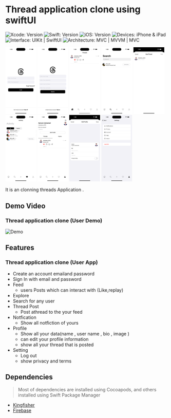  # Thread application clone using swiftUI
<!-- Project Settings -->
![Xcode: Version](https://img.shields.io/badge/Xcode-14.3-lightgray?logo=Xcode)
![Swift: Version](https://img.shields.io/badge/Swift-5.8-lightgray?logo=SwiftUI)
![iOS: Version](https://img.shields.io/badge/iOS-16.2+-lightgray) 
![Devices: iPhone & iPad](https://img.shields.io/badge/Devices-iPhone%20&%20iPad-lightgray)
![Interface: UIKit | SwiftUI](https://img.shields.io/badge/Interface-UIKit-lightgray)
![Architecture: MVC | MVVM | MVC](https://img.shields.io/badge/Architecture-MVVM-lightgray)



<!-- Main Screenshot -->
<p>
    <img src="Screens/1.png" width="19%" />
    <img src="Screens/2.png" width="19%" />
    <img src="Screens/3.png" width="19%" />
    <img src="Screens/4.png" width="19%" />
    <img src="Screens/5.png" width="19%" />
    <img src="Screens/6.png" width="19%" />
    <img src="Screens/7.png" width="19%" />
    <img src="Screens/8.png" width="19%" />
    <img src="Screens/9.png" width="19%" />
    
</p>

<!-- Project bref -->
It is an clonning threads Application  .

<!-- ____________________________________________________________________________ -->
## Demo Video
### Thread application clone (User Demo)

<img src="https://github.com/Ayman-Naim/Threads-Clone/blob/main/Screens/demo.gif" alt="Demo" width="30%" height="30%">
<!-- ____________________________________________________________________________ -->

<!-- ____________________________________________________________________________ -->
## Features 
### Thread application clone (User App)

- Create an account emailand password 
- Sign In with email and password 
- Feed
  - users Posts which can interact with (Like,replay)
 - Explore
  - Search for any user 
- Thread Post 
  - Post athread to the your feed 
- Notfication
  - Show all notfiction of yours 
- Profile 
  - Show all your data(name , user name , bio , image )
  - can edit your profile information
  - show all your thread that is posted
- Setting
  - Log out
  - show privacy and terms




<!-- ____________________________________________________________________________ -->
## Dependencies
> Most of dependencies are installed using Cocoapods, and others installed using Swift Package Manager
- [Kingfisher](https://cocoapods.org/pods/Kingfisher)
- [Firebase](https://firebase.com/)





